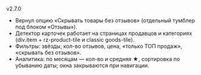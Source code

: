 
v2.7.0
- Вернул опцию «Скрывать товары без отзывов» (отдельный тумблер под блоком «Отзывы»).
- Детектор карточек работает на страницах продавцов и категориях (div.item + rz-product-tile и classic goods-tile).
- Фильтры: звёзды, кол-во отзывов, цена, «только ТОП продаж», «скрывать без отзывов».
- Аналитика: по месяцам — кол-во и средняя ★, сортировка по убыванию даты; окна закрываются при навигации.
